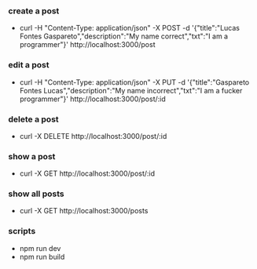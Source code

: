### create a post
- curl -H "Content-Type: application/json" -X POST -d '{"title":"Lucas Fontes Gaspareto","description":"My name correct","txt":"I am a programmer"}' http://localhost:3000/post

### edit a post
- curl -H "Content-Type: application/json" -X PUT -d '{"title":"Gaspareto Fontes Lucas","description":"My name incorrect","txt":"I am a fucker programmer"}' http://localhost:3000/post/:id

### delete a post
- curl -X DELETE http://localhost:3000/post/:id

### show a post
- curl -X GET http://localhost:3000/post/:id

### show all posts
- curl -X GET http://localhost:3000/posts


### scripts

- npm run dev
- npm run build
